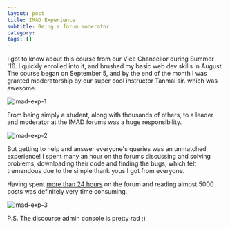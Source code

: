```yaml
---
layout: post
title: IMAD Experience
subtitle: Being a forum moderator
category: 
tags: []
---
```


I got to know about this course from our Vice Chancellor during Summer '16. I quickly enrolled into it, and brushed my basic web dev skills in August. The course began on September 5, and by the end of the month I was granted moderatorship by our super cool instructor Tanmai sir. which was awesome.

![imad-exp-1]({{site.baseurl}}/img/imad-exp-1.png)

From being simply a student, along with thousands of others, to a leader and moderator at the IMAD forums was a huge responsibility.

![imad-exp-2]({{site.baseurl}}/img/imad-exp-2.png)

But getting to help and answer everyone's queries was an unmatched experience! I spent many an hour on the forums discussing and solving problems, downloading their code and finding the bugs, which felt tremendous due to the simple thank yous I got from everyone.

Having spent [more than 24 hours](https://discourse.imad.hasura.io/users/vg396/summary) on the forum and reading almost 5000 posts was definitely very time consuming.

![imad-exp-3]({{site.baseurl}}/img/imad-exp-3.png)


P.S. The discourse admin console is pretty rad ;)